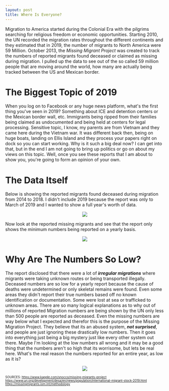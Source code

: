 ```yaml
---
layout: post
title: Where Is Everyone?
---
```


Migration to America started during the Colonial Era with the pilgrims searching for religious freedom or economic opportunities.
Starting 2010, the UN recorded the migration rates throughout the different continents and they estimated that in 2019, the number of migrants to North America were 59 Million. October 2013, the *Missing Migrant Project* was created to track the numbers of reported migrants found deceased or claimed as missing during migration. I pulled up the data to see out of the so called 59 million people that are moving around the world, how many are actually being tracked between the US and Mexican border. 

# The Biggest Topic of 2019

When you log on to Facebook or any huge news platform, what's the first thing you've seen in 2019? Something about ICE and detention centers or the Mexican border wall, etc. Immigrants being ripped from their families being claimed as undocumented and being held at centers for legal processing. Sensitive topic, I know, my parents are from Vietnam and they came here during the Vietnam war. It was different back then, being on huge boats, landing on Ellis Island and they process your papers right on dock so you can start working. Why is it such a big deal now? I can get into that, but in the end I am not going to bring up politics or go on about my views on this topic. Well, once you see these reports that I am about to show you, you're going to form an opinion of your own. 

# The Data Itself

Below is showing the reported migrants found deceased during migration from 2014 to 2018. I didn't include 2019 because the report was only to March of 2019 and I wanted to show a full year's worth of data. 

<p align="center">
  <img src="https://raw.githubusercontent.com/hyamynl619/hyamynl619.github.io/master/img/v1.png">
</p>

Now look at the reported missing migrants and see that the report only shows the minimum numbers being reported on a yearly basis.

<p align="center">
  <img src="https://raw.githubusercontent.com/hyamynl619/hyamynl619.github.io/master/img/v2.png">
</p>

# Why Are The Numbers So Low?

The report disclosed that there were a lot of ***irregular migrations*** where migrants were taking unknown routes or being transported illegally. Deceased numbers are so low for a yearly report because the cause of deaths were undetermined or only skeletal remains were found. Even some areas they didn't report their true numbers based off no known identification or documentation. Some were lost at sea or trafficked to unknown areas. There are so many logical explanations as to why out of millions of reported Migration numbers are being shown by the UN only less than 500 people are reported as deceased. Even the missing numbers are way below what I expected and therefor this is the purpose of the Missing Migration Project. They believe that its an abused system, ***not surprised***, and people are just ignoring these drastically low numbers. Then it goes into everything just being a big mystery just like every other system out there. Maybe I'm looking at the low numbers all wrong and it may be a good thing that the numbers aren't so high that its worrisome, but lets be real here. What's the real reason the numbers reported for an entire year, as low as it is? 
<p align="center">
  <img src="https://raw.githubusercontent.com/hyamynl619/hyamynl619.github.io/master/img/Thinking_Face_Emoji_large_24.png">
</p>





<sub><sup>SOURCES:
https://www.kaggle.com/snocco/missing-migrants-project
https://www.un.org/development/desa/en/news/population/international-migrant-stock-2019.html
https://missingmigrants.iom.int/methodology
</sup></sub>
